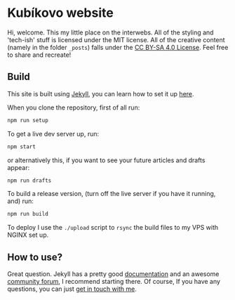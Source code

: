# Kubíkovo website

Hi, welcome. This my little place on the interwebs. All of the styling and 'tech-ish' stuff is licensed under the MIT license. All of the creative content (namely in the folder `_posts`) falls under the [CC BY-SA 4.0 License](https://creativecommons.org/licenses/by-sa/4.0/). Feel free to share and recreate!

## Build

This site is built using [Jekyll](https://jekyllrb.com/), you can learn how to set it up [here](https://jekyllrb.com/docs/installation/).

When you clone the repository, first of all run:
```sh
npm run setup
```

To get a live dev server up, run:
```sh
npm start
```
or alternatively this, if you want to see your future articles and drafts appear:
```sh
npm run drafts
```

To build a release version, (turn off the live server if you have it running, and) run:
```sh
npm run build
```

To deploy I use the `./upload` script to `rsync` the build files to my VPS with NGINX set up.

## How to use?

Great question. Jekyll has a pretty good [documentation](https://jekyllrb.com/docs/) and an awesome [community forum](https://talk.jekyllrb.com/), I recommend starting there. Of course, If you have any questions, you can just [get in touch with me](https://chamik.eu/contact/).